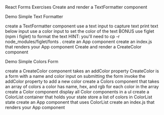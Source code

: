 React Forms Exercises
Create and render a TextFormatter component

Demo Simple Text Formatter

create a TextFormatter component
use a text input to capture text
print text below input
use a color input to set the color of the text
BONUS
use figlet (npm i figlet) to format the text
HINT: you'll need to cp -r node_modules/figlet/fonts .
create an App component
create an index.js that renders your App component
Create and render a CreateColor component

Demo Simple Colors Form

create a CreateColor component takes an addColor property
CreateColor is a form with a name and color input
on submitting the form invoke the addColor property to add a new color
create a Colors component that takes an array of colors
a color has name, hex, and rgb
for each color in the array create a Color component
display all Color components in a ul
create a ColorList container that holds your state
store a list of colors in ColorList state
create an App component that uses ColorList
create an index.js that renders your App component
